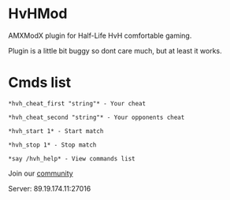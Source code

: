 # HvHMod
AMXModX plugin for Half-Life HvH comfortable gaming.

Plugin is a little bit buggy so dont care much, but at least it works.

# Cmds list
	*hvh_cheat_first "string"* - Your cheat
	
	*hvh_cheat_second "string"* - Your opponents cheat
	
	*hvh_start 1* - Start match
	
	*hvh_stop 1* - Stop match
	
	*say /hvh_help* - View commands list
	
Join our [community](https://vk.com/opengg64)

Server: 89.19.174.11:27016

